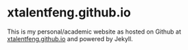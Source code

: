 xtalentfeng.github.io
============

This is my personal/academic website as hosted on Github at [xtalentfeng.github.io](http://xtalentfeng.github.io) and powered by Jekyll.